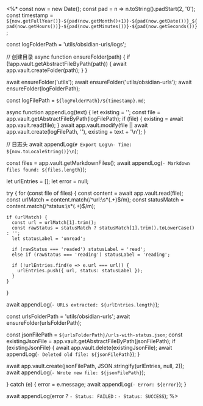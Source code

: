 <%*
const now = new Date();
const pad = n => n.toString().padStart(2, '0');
const timestamp = `${now.getFullYear()}-${pad(now.getMonth()+1)}-${pad(now.getDate())}_${pad(now.getHours())}-${pad(now.getMinutes())}-${pad(now.getSeconds())}`;

const logFolderPath = 'utils/obsidian-urls/logs';

// 创建目录
async function ensureFolder(path) {
  if (!app.vault.getAbstractFileByPath(path)) {
    await app.vault.createFolder(path);
  }
}

await ensureFolder('utils');
await ensureFolder('utils/obsidian-urls');
await ensureFolder(logFolderPath);

const logFilePath = `${logFolderPath}/${timestamp}.md`;

async function appendLog(text) {
  let existing = '';
  const file = app.vault.getAbstractFileByPath(logFilePath);
  if (file) {
    existing = await app.vault.read(file);
  }
  await app.vault.modify(file || await app.vault.create(logFilePath, ''), existing + text + '\n');
}

// 日志头
await appendLog(`# Export Log\n- Time: ${now.toLocaleString()}\n`);

const files = app.vault.getMarkdownFiles();
await appendLog(`- Markdown files found: ${files.length}`);

let urlEntries = [];
let error = null;

try {
  for (const file of files) {
    const content = await app.vault.read(file);
    const urlMatch = content.match(/^url:\s*(.+)$/m);
    const statusMatch = content.match(/^status:\s*(.+)$/m);

    if (urlMatch) {
      const url = urlMatch[1].trim();
      const rawStatus = statusMatch ? statusMatch[1].trim().toLowerCase() : '';
      let statusLabel = 'unread';

      if (rawStatus === 'readed') statusLabel = 'read';
      else if (rawStatus === 'reading') statusLabel = 'reading';

      if (!urlEntries.find(e => e.url === url)) {
        urlEntries.push({ url, status: statusLabel });
      }
    }
  }

  await appendLog(`- URLs extracted: ${urlEntries.length}`);

  const urlsFolderPath = 'utils/obsidian-urls';
  await ensureFolder(urlsFolderPath);

  const jsonFilePath = `${urlsFolderPath}/urls-with-status.json`;
  const existingJsonFile = app.vault.getAbstractFileByPath(jsonFilePath);
  if (existingJsonFile) {
    await app.vault.delete(existingJsonFile);
    await appendLog(`- Deleted old file: ${jsonFilePath}`);
  }

  await app.vault.create(jsonFilePath, JSON.stringify(urlEntries, null, 2));
  await appendLog(`- Wrote new file: ${jsonFilePath}`);

} catch (e) {
  error = e.message;
  await appendLog(`- Error: ${error}`);
}

await appendLog(error ? `- Status: FAILED` : `- Status: SUCCESS`);
%>
